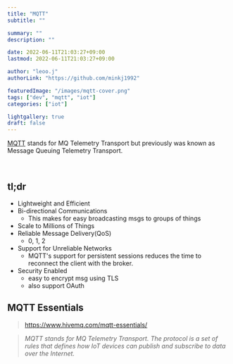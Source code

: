 ```yaml
---
title: "MQTT"
subtitle: ""

summary: ""
description: ""

date: 2022-06-11T21:03:27+09:00
lastmod: 2022-06-11T21:03:27+09:00

author: "leoo.j"
authorLink: "https://github.com/minkj1992"

featuredImage: "/images/mqtt-cover.png"
tags: ["dev", "mqtt", "iot"]
categories: ["iot"]

lightgallery: true
draft: false
---
```


[MQTT](https://mqtt.org/) stands for MQ Telemetry Transport but previously was known as Message Queuing Telemetry Transport.
<!--more-->
<br />

## tl;dr
- Lightweight and Efficient
- Bi-directional Communications
  - This makes for easy broadcasting msgs to groups of things
- Scale to Millions of Things
- Reliable Message Delivery(QoS)
  - 0, 1, 2
- Support for Unreliable Networks
  - MQTT's support for persistent sessions reduces the time to reconnect the client with the broker.
- Security Enabled
  - easy to encrypt msg using TLS
  - also support OAuth

## MQTT Essentials
> https://www.hivemq.com/mqtt-essentials/

> *MQTT stands for MQ Telemetry Transport. The protocol is a set of rules that defines how IoT devices can publish and subscribe to data over the Internet.*